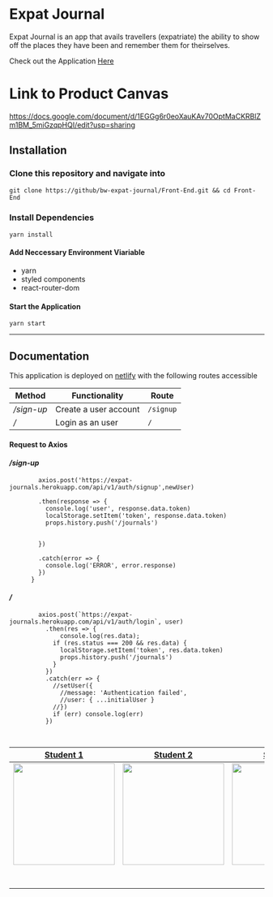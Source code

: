 # Expat Journal

Expat Journal is an app that avails travellers (expatriate) the ability to show off the places they have been and remember them for theirselves.

Check out the Application [Here](https://expatjournal.netlify.com/)


# Link to Product Canvas 
https://docs.google.com/document/d/1EGGg6r0eoXauKAv70OptMaCKRBlZm1BM_5miGzqpHQI/edit?usp=sharing

## Installation

### Clone this repository and navigate into

`git clone https://github/bw-expat-journal/Front-End.git && cd Front-End`

### Install Dependencies

`yarn install`

#### Add Neccessary Environment Viariable

- yarn
- styled components
- react-router-dom

#### Start the Application

`yarn start`

---

## Documentation 

This application is deployed on [netlify](https://expatjournal.netlify.com/) with the following routes accessible

| Method                              | Functionality                                                                                 | Route                    |
| ----------------------------------- | --------------------------------------------------------------------------------------------- | ---------------------------- |
|  _/sign-up_                | Create a user account                                                                         | `/signup`         |
|  _/_                  | Login as an user                                                                                  | `/`          |

#### Request to Axios

#### _/sign-up_

```  const registerUser = (newUser) => {
        axios.post('https://expat-journals.herokuapp.com/api/v1/auth/signup',newUser)
  
        .then(response => {
          console.log('user', response.data.token)
          localStorage.setItem('token', response.data.token)
          props.history.push('/journals')

          
        })
  
        .catch(error => {
          console.log('ERROR', error.response)
        })
      } 
```
      
####  _/_ 

```     // add heruko api link here:
        axios.post(`https://expat-journals.herokuapp.com/api/v1/auth/login`, user)
          .then(res => {
              console.log(res.data);
            if (res.status === 200 && res.data) {
              localStorage.setItem('token', res.data.token)
              props.history.push('/journals')
            }
          })
          .catch(err => {
            //setUser({
              //message: 'Authentication failed',
              //user: { ...initialUser }
            //})
            if (err) console.log(err)
          })
      
        
 ```
 
    


|                                       [Student 1](https://github.com/)                                        |                                       [Student 2](https://github.com/)                                        |                                       [Student 3](https://github.com/)                                        |                                       [Student 4](https://github.com/)                                        |                                       [Student 5](https://github.com/)                                        |
| :-----------------------------------------------------------------------------------------------------------: | :-----------------------------------------------------------------------------------------------------------: | :-----------------------------------------------------------------------------------------------------------: | :-----------------------------------------------------------------------------------------------------------: | :-----------------------------------------------------------------------------------------------------------: |
|                      [<img src="https://www.dalesjewelers.com/wp-content/uploads/2018/10/placeholder-silhouette-male.png" width = "200" />](https://github.com/)                       |                      [<img src="https://www.dalesjewelers.com/wp-content/uploads/2018/10/placeholder-silhouette-female.png" width = "200" />](https://github.com/)                       |                      [<img src="https://www.dalesjewelers.com/wp-content/uploads/2018/10/placeholder-silhouette-male.png" width = "200" />](https://github.com/)                       |                      [<img src="https://www.dalesjewelers.com/wp-content/uploads/2018/10/placeholder-silhouette-female.png" width = "200" />](https://github.com/)                       |                      [<img src="https://www.dalesjewelers.com/wp-content/uploads/2018/10/placeholder-silhouette-male.png" width = "200" />](https://github.com/)                       |
|                 [<img src="https://github.com/favicon.ico" width="15"> ](https://github.com/)                 |            [<img src="https://github.com/favicon.ico" width="15"> ](https://github.com/honda0306)             |           [<img src="https://github.com/favicon.ico" width="15"> ](https://github.com/Mister-Corn)            |          [<img src="https://github.com/favicon.ico" width="15"> ](https://github.com/NandoTheessen)           |            [<img src="https://github.com/favicon.ico" width="15"> ](https://github.com/wvandolah)             |
| [ <img src="https://static.licdn.com/sc/h/al2o9zrvru7aqj8e1x2rzsrca" width="15"> ](https://www.linkedin.com/) | [ <img src="https://static.licdn.com/sc/h/al2o9zrvru7aqj8e1x2rzsrca" width="15"> ](https://www.linkedin.com/) | [ <img src="https://static.licdn.com/sc/h/al2o9zrvru7aqj8e1x2rzsrca" width="15"> ](https://www.linkedin.com/) | [ <img src="https://static.licdn.com/sc/h/al2o9zrvru7aqj8e1x2rzsrca" width="15"> ](https://www.linkedin.com/) | [ <img src="https://static.licdn.com/sc/h/al2o9zrvru7aqj8e1x2rzsrca" width="15"> ](https://www.linkedin.com/) |

